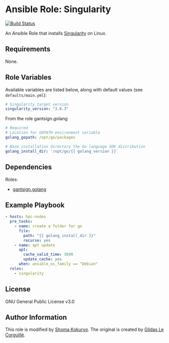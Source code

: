 # Ansible Role: Singularity

[![Build Status](https://travis-ci.org/abims-sbr/ansible-singularity.svg?branch=master)](https://travis-ci.org/abims-sbr/ansible-singularity)

An Ansible Role that installs [Singularity](https://www.sylabs.io/singularity/) on Linux.

## Requirements

None.

## Role Variables

Available variables are listed below, along with default values (see `defaults/main.yml`):

```yaml
# Singularity target version
singularity_version: "3.0.3"
```

From the role gantsign.golang

```yaml
# Required
# Location for GOPATH environment variable
golang_gopath: /opt/go/packages

# Base installation directory the Go language SDK distribution
golang_install_dir: '/opt/go/{{ golang_version }}'
```

## Dependencies

Roles:
 - [gantsign.golang](https://galaxy.ansible.com/gantsign/golang)

## Example Playbook

```yaml
- hosts: hpc-nodes
  pre_tasks:
    - name: create a folder for go
      file:
        path: "{{ golang_install_dir }}"
        recurse: yes
    - name: apt update
      apt:
        cache_valid_time: 3600
        update_cache: yes
      when: ansible_os_family == "Debian"
  roles:
    - singularity
```

## License

GNU General Public License v3.0

## Author Information

This role is modified by [Shoma Kokuryo](https://github.com/pddg).
The original is created by [Gildas Le Corguillé](https://github.com/lecorguille).

